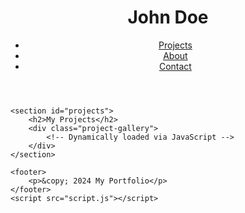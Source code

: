 <!DOCTYPE html>
<html lang="en">
<head>
    <meta charset="UTF-8">
    <meta name="viewport" content="width=device-width, initial-scale=1.0">
    <title>My Portfolio</title>
    <link rel="stylesheet" href="style.css">
</head>
<body>
    <header>
        <h1>John Doe</h1>
        <nav>
            <ul>
                <li><a href="#projects">Projects</a></li>
                <li><a href="#about">About</a></li>
                <li><a href="#contact">Contact</a></li>
            </ul>
        </nav>
    </header>

    <section id="projects">
        <h2>My Projects</h2>
        <div class="project-gallery">
            <!-- Dynamically loaded via JavaScript -->
        </div>
    </section>

    <footer>
        <p>&copy; 2024 My Portfolio</p>
    </footer>
    <script src="script.js"></script>
</body>
</html>
